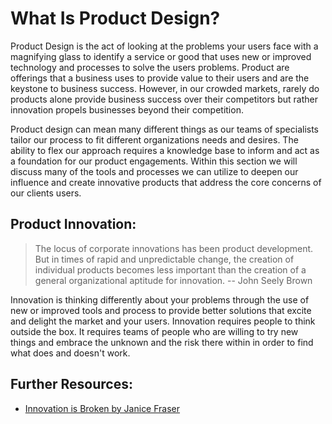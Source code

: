 # What Is Product Design?

Product Design is the act of looking at the problems your users face with a magnifying glass to identify a service or good that uses new or improved technology and processes to solve the users problems. Product are offerings that a business uses to provide value to their users and are the keystone to business success. However, in our crowded markets, rarely do products alone provide business success over their competitors but rather innovation propels businesses beyond their competition.

Product design can mean many different things as our teams of specialists tailor our process to fit different organizations needs and desires. The ability to flex our approach requires a knowledge base to inform and act as a foundation for our product engagements. Within this section we will discuss many of the tools and processes we can utilize to deepen our influence and create innovative products that address the core concerns of our clients users.

## Product Innovation:

> The locus of corporate innovations has been product development. But in times of rapid and unpredictable change, the creation of individual products becomes less important than the creation of a general organizational aptitude for innovation. -- John Seely Brown

Innovation is thinking differently about your problems through the use of new or improved tools and process to provide better solutions that excite and delight the market and your users. Innovation requires people to think outside the box. It requires teams of people who are willing to try new things and embrace the unknown and the risk there within in order to find what does and doesn't work.

## Further Resources:

* [Innovation is Broken by Janice Fraser](https://www.gitbook.com/book/n-zeplo/thoughtworks-product-innovation-handbook-2018/edit#)



